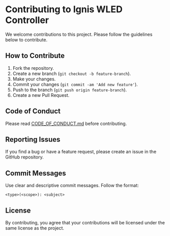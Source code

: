 # Contributing to Ignis WLED Controller

We welcome contributions to this project. Please follow the guidelines below to contribute.

## How to Contribute

1. Fork the repository.
2. Create a new branch (`git checkout -b feature-branch`).
3. Make your changes.
4. Commit your changes (`git commit -am 'Add new feature'`).
5. Push to the branch (`git push origin feature-branch`).
6. Create a new Pull Request.

## Code of Conduct

Please read [CODE_OF_CONDUCT.md](CODE_OF_CONDUCT.md) before contributing.

## Reporting Issues

If you find a bug or have a feature request, please create an issue in the GitHub repository.

## Commit Messages

Use clear and descriptive commit messages. Follow the format:
```
<type>(<scope>): <subject>
```

## License

By contributing, you agree that your contributions will be licensed under the same license as the project. 
